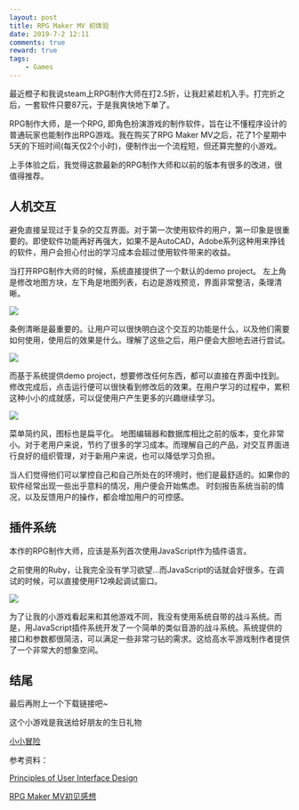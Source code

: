 ```yaml
---
layout: post
title: RPG Maker MV 初体验
date: 2019-7-2 12:11
comments: true
reward: true
tags:
    - Games
---
```


最近橙子和我说steam上RPG制作大师在打2.5折，让我赶紧趁机入手。打完折之后，一套软件只要87元，于是我爽快地下单了。

RPG制作大师，是一个RPG, 即角色扮演游戏的制作软件，旨在让不懂程序设计的普通玩家也能制作出RPG游戏。我在购买了RPG Maker MV之后，花了1个星期中5天的下班时间(每天仅2个小时)，便制作出一个流程短，但还算完整的小游戏。

上手体验之后，我觉得这款最新的RPG制作大师和以前的版本有很多的改进，很值得推荐。

<!-- more -->

## 人机交互

避免直接呈现过于复杂的交互界面。对于第一次使用软件的用户，第一印象是很重要的。即使软件功能再好再强大，如果不是AutoCAD，Adobe系列这种用来挣钱的软件，用户会担心付出的学习成本会超过使用软件带来的收益。

当打开RPG制作大师的时候，系统直接提供了一个默认的demo project。
左上角是修改地图方块，左下角是地图列表，右边是游戏预览，界面非常整洁，条理清晰。

<img src="https://qiniu.plusplus7.com/p1_simple_UI.jpg-60percent" />

条例清晰是最重要的。让用户可以很快明白这个交互的功能是什么，以及他们需要如何使用，使用后的效果是什么。理解了这些之后，用户便会大胆地去进行尝试。

<img src="https://qiniu.plusplus7.com/p2_simple_UI.jpg-60percent" />

而基于系统提供demo project，想要修改任何东西，都可以直接在界面中找到。修改完成后，点击运行便可以很快看到修改后的效果。在用户学习的过程中，累积这种小小的成就感，可以促使用户产生更多的兴趣继续学习。

<img src="https://qiniu.plusplus7.com/p3_simple_UI.jpg-60percent" />

菜单简约风，图标也是扁平化。
地图编辑器和数据库相比之前的版本，变化非常小。对于老用户来说，节约了很多的学习成本。而理解自己的产品，对交互界面进行良好的组织管理，对于新用户来说，也可以降低学习负担。

当人们觉得他们可以掌控自己和自己所处在的环境时，他们是最舒适的。如果你的软件经常出现一些出乎意料的情况，用户便会开始焦虑。
时刻报告系统当前的情况，以及反馈用户的操作，都会增加用户的可控感。

## 插件系统

本作的RPG制作大师，应该是系列首次使用JavaScript作为插件语言。

之前使用的Ruby，让我完全没有学习欲望…而JavaScript的话就会好很多。在调试的时候，可以直接使用F12唤起调试窗口。

<img src="https://qiniu.plusplus7.com/p4_js.jpg-60percent" />

为了让我的小游戏看起来和其他游戏不同，我没有使用系统自带的战斗系统。而是，用JavaScript插件系统开发了一个简单的类似音游的战斗系统。系统提供的接口和参数都很简洁，可以满足一些非常刁钻的需求。这给高水平游戏制作者提供了一个非常大的想象空间。

## 结尾

最后再附上一个下载链接吧~

这个小游戏是我送给好朋友的生日礼物

[小小冒险](https://plusplus7.com/storage/tinyadv)

参考资料：

[Principles of User Interface Design](http://bokardo.com/principles-of-user-interface-design/)

[RPG Maker MV初见感想](http://zoharwolf.lofter.com/post/2e6f04_8a91705)